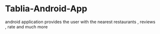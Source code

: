 # Tablia-Android-App
android application provides the user with the nearest restaurants , reviews , rate and much more 
